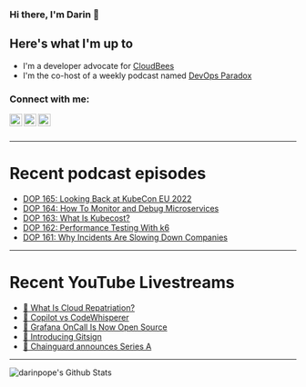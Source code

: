 ### Hi there, I'm Darin 👋

## Here's what I'm up to
- I'm a developer advocate for [CloudBees][cloudbees-website]
- I'm the co-host of a weekly podcast named [DevOps Paradox][dop-website]

### Connect with me:

[<img align="left" alt="darinpope | Twitter" width="22px" src="https://cdn.jsdelivr.net/npm/simple-icons@v3/icons/twitter.svg" />][twitter]
[<img align="left" alt="darinpope | LinkedIn" width="22px" src="https://cdn.jsdelivr.net/npm/simple-icons@v3/icons/linkedin.svg" />][linkedin]
[<img align="left" alt="darinpope | Instagram" width="22px" src="https://cdn.jsdelivr.net/npm/simple-icons@v3/icons/instagram.svg" />][instagram]

<br />
<br />

---

# Recent podcast episodes
<!-- BLOG-POST-LIST:START -->
- [DOP 165: Looking Back at KubeCon EU 2022](https://www.devopsparadox.com/episodes/looking-back-at-kubecon-eu-2022-165/)
- [DOP 164: How To Monitor and Debug Microservices](https://www.devopsparadox.com/episodes/how-to-monitor-and-debug-microservices-164/)
- [DOP 163: What Is Kubecost?](https://www.devopsparadox.com/episodes/what-is-kubecost-163/)
- [DOP 162: Performance Testing With k6](https://www.devopsparadox.com/episodes/performance-testing-with-k6-162/)
- [DOP 161: Why Incidents Are Slowing Down Companies](https://www.devopsparadox.com/episodes/why-incidents-are-slowing-down-companies-161/)
<!-- BLOG-POST-LIST:END -->

---

# Recent YouTube Livestreams
<!-- YOUTUBE:START -->
- [🔴 What Is Cloud Repatriation?](https://www.youtube.com/watch?v=E_jEIXGoaqc)
- [🔴 Copilot vs CodeWhisperer](https://www.youtube.com/watch?v=2BPEUNis0v0)
- [🔴 Grafana OnCall Is Now Open Source](https://www.youtube.com/watch?v=wb1jvO_WTM4)
- [🔴 Introducing Gitsign](https://www.youtube.com/watch?v=YwnLb-UeSaU)
- [🔴 Chainguard announces Series A](https://www.youtube.com/watch?v=cowPOyih8Zo)
<!-- YOUTUBE:END -->

---

<img align="left" alt="darinpope's Github Stats" src="https://github-readme-stats.codestackr.vercel.app/api?username=darinpope&show_icons=true&hide_border=true" />


[website]: https://www.darinpope.com/
[twitter]: https://twitter.com/darinpope
[youtube]: https://youtube.com/darinpope
[instagram]: https://instagram.com/darinpope
[linkedin]: https://linkedin.com/in/darinpope
[cloudbees-website]: https://www.cloudbees.com/
[dop-website]: https://www.devopsparadox.com/

<!--
**darinpope/darinpope** is a ✨ _special_ ✨ repository because its `README.md` (this file) appears on your GitHub profile.

Here are some ideas to get you started:

- 🔭 I’m currently working on ...
- 🌱 I’m currently learning ...
- 👯 I’m looking to collaborate on ...
- 🤔 I’m looking for help with ...
- 💬 Ask me about ...
- 📫 How to reach me: ...
- 😄 Pronouns: ...
- ⚡ Fun fact: ...
-->
